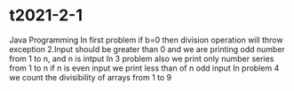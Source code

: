 # t2021-2-1
Java Programming 
In first problem if b=0 then division operation will throw exception
2.Input should be greater than 0 and we are printing odd number from 1 to n, and n is intput
In 3 problem also we print only number series from 1 to n if n is even input  we print less than of n odd input
In problem 4 we count the divisibility of arrays from 1 to 9
